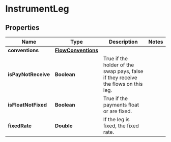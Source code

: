 

# InstrumentLeg

## Properties

Name | Type | Description | Notes
------------ | ------------- | ------------- | -------------
**conventions** | [**FlowConventions**](FlowConventions.md) |  | 
**isPayNotReceive** | **Boolean** | True if the holder of the swap pays, false if they receive the flows on this leg. | 
**isFloatNotFixed** | **Boolean** | True if the payments float or are fixed. | 
**fixedRate** | **Double** | If the leg is fixed, the fixed rate. | 



